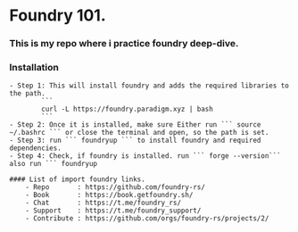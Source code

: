 # Foundry 101.
### This is my repo where i practice foundry deep-dive.

### Installation
    - Step 1: This will install foundry and adds the required libraries to the path.
            ```
            curl -L https://foundry.paradigm.xyz | bash
            ```
    - Step 2: Once it is installed, make sure Either run ``` source ~/.bashrc ``` or close the terminal and open, so the path is set.
    - Step 3: run ``` foundryup ``` to install foundry and required dependencies.
    - Step 4: Check, if foundry is installed. run ``` forge --version``` also run ``` foundryup

    #### List of import foundry links.
        - Repo       : https://github.com/foundry-rs/
        - Book       : https://book.getfoundry.sh/
        - Chat       : https://t.me/foundry_rs/
        - Support    : https://t.me/foundry_support/
        - Contribute : https://github.com/orgs/foundry-rs/projects/2/

